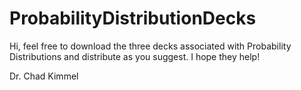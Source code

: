 # ProbabilityDistributionDecks

Hi, feel free to download the three decks associated with Probability Distributions and distribute as you suggest.  I hope they help!  

Dr. Chad Kimmel
